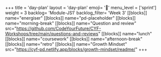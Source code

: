 +++
title = 'day-plan'
layout = 'day-plan'
emoji= '📝'
menu_level = ['sprint']
weight = 3
backlog= 'Module-JS1'
backlog_filter= 'Week 3'
[[blocks]]
name="energiser"
[[blocks]]
name="pd-placeholder"
[[blocks]]
name="morning-break"
[[blocks]]
name="Question and review"
src="https://github.com/CodeYourFuture/CYF-Workshops/tree/main/questions-and-reviews"
[[blocks]]
name="lunch"
[[blocks]]
name="coursework"
[[blocks]]
name="afternoon-break"
[[blocks]]
name="retro"
[[blocks]]
name="Growth Mindset"
src="https://cyf-pd.netlify.app/blocks/growth-mindset/readme/"
+++
